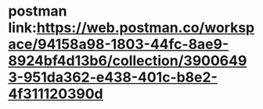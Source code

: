 # postman link:https://web.postman.co/workspace/94158a98-1803-44fc-8ae9-8924bf4d13b6/collection/39006493-951da362-e438-401c-b8e2-4f311120390d
